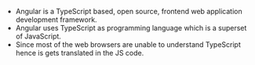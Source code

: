 
  * Angular is a TypeScript based, open source, frontend web application development framework.  
  * Angular uses TypeScript as programming language which is a superset of JavaScript.   
  * Since most of the web browsers are unable to understand TypeScript hence is gets translated in the JS code.


